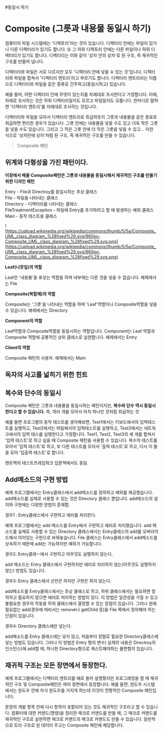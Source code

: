 #동일시 하기

# Composite (그릇과 내용물 동일시 하기)

컴퓨터의 파일 시스템에는 '디렉토리'라는 것이 있습니다. 디렉터리 안에는 파일이 있거나 다른 디렉터리가 있기도 합니다. 또 그 하위 디렉토리 안에는 다른 파일이나 하위 디렉터리가 있기도 합니다. 디렉터리는 이와 같이 '상자 안의 상자'로 된 구조, 즉 재귀적인 구조를 만들어 냅니다.

디렉터리와 파일은 서로 다르지만 모두 '디렉터리 안에 넣을 수 있는 것'입니다. 디렉터리와 파일을 합쳐서 '디렉터리 엔트리'라고 부르기도 합니다. 디렉터리 엔트리라는 이름으로 디렉터리와 파일을 같은 종류로 간주하고(동일시하고) 있습니다.

예들 들어, 어떤 디렉터리 안에 무엇이 있는지를 차례대로 조사한다고 가정합니다. 이때, 차례로 조사하는 것은 하위 디렉터리일지도 모르고 파일일지도 모릅니다. 한마디로 말하면 '디렉터리 엔트리'를 차례대로 조사하는 것입니다.

디렉터리와 파일을 모아서 디렉터리 엔트리로 취급하듯이 그릇과 내용물을 같은 종료로 취급하면 편리한 경우가 있습니다. 그릇 안에는 내용물을 넣을 수도 있고 더욱 작은 그릇을 넣을 수도 있습니다. 그리고 그 작은 그릇 안에 더 작은 그릇을 넣을 수 있고... 이런 식으로 '상자안에 상자'처럼 된 구조, 즉 재귀적인 구조를 만들 수 있습니다.

> Composite 패턴
## 위계와 다형성을 가진 패턴이다.
**이장에서 배울 Composite패턴은 그릇과 내용물을 동일시해서 재귀적인 구조를 만들기 위한 디자인 패턴**



Entry - File과 Directroy를 동일시하는 추상 클래스  
FIle - 파일을 나타내는 클래스  
Directory - 디렉터리를 나타내는 클래스  
FileTreatmentException - 파일에 Entry를 추가하려고 할 때 발생하는 예외 클래스  
Main - 동작 테스트용 클래스

![https://upload.wikimedia.org/wikipedia/commons/thumb/5/5a/Composite_UML_class_diagram_%28fixed%29.svg/960px-Composite_UML_class_diagram_%28fixed%29.svg.png](https://upload.wikimedia.org/wikipedia/commons/thumb/5/5a/Composite_UML_class_diagram_%28fixed%29.svg/960px-Composite_UML_class_diagram_%28fixed%29.svg.png)





**Leaf(나뭇잎)의 역할**

Leaf은 '내용물'을 표싷는 역할을 하며 내부에는 다른 것을 넣을 수 없습니다. 예제에서는 File

**Composite(복합체)의 역할**

Composite는 '그릇'을 나타내는 역할을 하며 'Leaf'역할이나 Composite역할을 넣을 수 있습니다. 예제에서는 Directory

**Component의 역할**

Leaf역할과 Composite역할을 동일시하는 역할입니다. Component는 Leaf 역할과 Composite 역할에 공통적인 상위 클래스로 실현합니다. 예제에서는 Entry

**Client의 역할**

Composite 패턴의 사용자. 예제에서는 Main



## 독자의 사고를 넓히기 위한 힌트



## 복수와 단수의 동일시

Composite 패턴은 그릇과 내용물을 동일시하는 패턴이지만, **복수와 단수 역시 동일시한다고 할 수 있습니다.** 즉, 여러 개를 모아서 마치 하나인 것처럼 취급하는 것

예를 들면 프로그램의 동작 테스트를 생각해보면, Test1에서는 키보드에서의 입력테스트를 실행하고, Test2에서는 파일에서의 입력테스트를 실행하고, Test3에서는 네트워크에서의 입력 테스를 실행한다고 가정합니다. Test1, Test2, Test3의 세 개를 합쳐서 '입력 테스트'로 하고 싶을 때 Composite 패턴을 사용할 수 있습니다. 복수의 테스트를 모아서 '입력 테스트'로 하고, 또 다른 테스트를 모아서 '출력 테스트'로 하고, 다시 이 둘을 모아 '입출력 테스트'로 합니다.

캔트백의 테스트프레임워크 입문책에서도 동일.



## Add메소드의 구현 방법

예제 프로그램에서는 Entry클래스에서 add메소드를 정의하고 예외를 제공했습니다. add메소드를 실제로 사용할 수 있는 것은 Directory 클래스 뿐입니다. add메소드의 설치와 구현에는 다양한 방법이 존재함.

경우1 : Entry클래스에서 구현하고 에러를 처리한다.

예제 프로그램에서는 add 메소드를 Entry에서 구현하고 에러로 처리했습니다. add 메소드를 실제로 사용할 수 있는 Directory 클래스에서는 Entry클래스의 add를 오버라이드해서 의미있는 구현으로 바꿔놓습니다. File 클래스는 Entry클래스에서 add메소드를 상속하기 때문에 add는 가능하지만 예외가 가능합니다.

경우2: Entry클래ㅡ에서 구현하고 아무것도 실행하지 않는다.

add 메소드는 Entry 클래스에서 구현하지만 에러로 처리하지 않는(아무것도 실행하지 않는) 방법도 있습니다.

경우3: Entry 클래스에서 선언은 하지만 구현은 하지 않는다.

add메소드를 Entry클래스에서는 추상 클래스로 하고, 하위 클래스에서는 필요하면 정의하고 필요하지 않으면 에러로 처리하는 방법이 있다. 이 방법은 일관성을 가질 수 있고 불필요한 경우의 작동을 하위 클래스에서 결정할 수 있는 장점이 있습니다. 그러나 원래 필요없는 add(경우에 따라서는 remove나 getChild 등)을 File 쪽에서 정의해야 하는 단점이 있습니다.

경우4: Directory 클래스에만 넣는다.

add메소드를 Entry 클래스에는 넣지 않고,  처음부터 정말로 필요한 Directory클래스에 넣는 방법도 있습니다. 그러나 이 방법은 Entry 형의 변수( 실제의 내용은 Directroy의 인스턴스)에 add할 때, 하나한 Directory형으로 캐스트해야하는 불편함이 있습니다.



## 재귀적 구조는 모든 장면에서 등장한다.

예제 프로그램에서는 디렉터리 엔트리를 예로 들어 설명했지만 프로그래밍을 할 때 재귀적인 구조 및 Composite패턴은 여러 장면에서 등장합니다. 예를 들면, 원도우 시스템에서는 원도우 안에 자식 원도우를 가지게 하는데 이것이 전형적인 Composite 패턴입니다.

문장의 개발 항목 안에 다시 항목이 포함되어 있는 것도 재귀적인 구조라고 할 수 있습니다. 컴퓨터에 대한 커맨드(명령)을 정리한 매크로 커맨드를 만들 때, 그 매크로 커맨드를 재귀적인 구조로 실현하면 매크로 커맨드의 매크로 커맨드도 만들 수 있습니다. 일반적으로 트리 구조로 된 데이터 주고는 Composite 패턴에 해당합니다.
